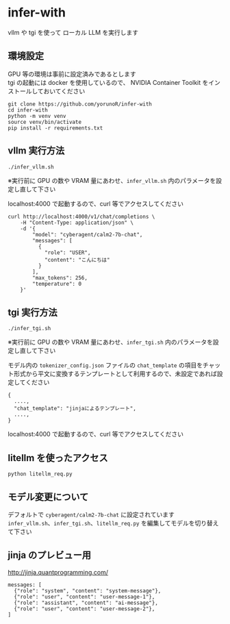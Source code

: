 # infer-with
vllm や tgi を使って ローカル LLM を実行します

## 環境設定
GPU 等の環境は事前に設定済みであるとします  
tgi の起動には docker を使用しているので、 NVIDIA Container Toolkit をインストールしておいてください

```
git clone https://github.com/yorunoR/infer-with
cd infer-with
python -m venv venv
source venv/bin/activate
pip install -r requirements.txt
```

## vllm 実行方法
```
./infer_vllm.sh
```
※実行前に GPU の数や VRAM 量にあわせ、`infer_vllm.sh` 内のパラメータを設定し直して下さい

localhost:4000 で起動するので、curl 等でアクセスしてください
```
curl http://localhost:4000/v1/chat/completions \
    -H "Content-Type: application/json" \
    -d '{
        "model": "cyberagent/calm2-7b-chat",
        "messages": [
          {
            "role": "USER",
            "content": "こんにちは"
          }
        ],
        "max_tokens": 256,
        "temperature": 0
    }'

```

## tgi 実行方法
```
./infer_tgi.sh
```
※実行前に GPU の数や VRAM 量にあわせ、`infer_tgi.sh` 内のパラメータを設定し直して下さい

モデル内の `tokenizer_config.json` ファイルの `chat_template` の項目をチャット形式から平文に変換するテンプレートとして利用するので、未設定であれば設定してください
```
{
  ....,
  "chat_template": "jinjaによるテンプレート",
  ....,
}
```

localhost:4000 で起動するので、curl 等でアクセスしてください

## litellm を使ったアクセス
```
python litellm_req.py
```

## モデル変更について
デフォルトで `cyberagent/calm2-7b-chat` に設定されています  
`infer_vllm.sh`、`infer_tgi.sh`、`litellm_req.py` を編集してモデルを切り替えて下さい

## jinja のプレビュー用
http://jinja.quantprogramming.com/
```
messages: [
  {"role": "system", "content": "system-message"},
  {"role": "user", "content": "user-message-1"},
  {"role": "assistant", "content": "ai-message"},
  {"role": "user", "content": "user-message-2"},
]
```
